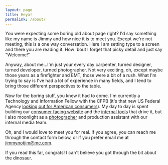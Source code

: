 ```yaml
---
layout: page
title: Heya!
permalink: /about/
---
```


You were expecting some boring old about page right? I'd say something like my name is Jimmy and how nice it is to meet you. Except we're not meeting, this is a one way conversation. Here I am setting type to a screen and there you are reading it. How 'bout I forget that picky detail and just say "Welcome!"

Anyway, about me...I'm just your every day carpenter, turned designer, turned developer, turned photographer. Not very exciting, oh, except maybe those years as a firefighter and EMT, those were a bit of a rush. What I'm trying to say is I've had a lot of experience in many fields, and I tend to bring those different perspectives to the table.

Now for the boring stuff, you knew it had to come. I'm currently a Technology and Information Fellow with the CFPB (it's that new US Federal Agency [looking out for American consumers](https://www.nytimes.com/2016/09/09/business/dealbook/wells-fargo-fined-for-years-of-harm-to-customers.html)). My day to day is spent building our [consumer facing website](https://www.consumerfinance.gov/) and the [internal tools](https://github.com/cfpb/capital-framework) that drive it, but I also moonlight as a [photographer](https://www.flickr.com/photos/cfpbphotos/albums/72157677092385986) and production assistant with our internal media team.

Oh, and I would love to meet you for real. If you agree, you can reach me through the contact form below, or if you prefer email me at [jimmynotjim@me.com](mailto:jimmynotjim@me.com).

If you read this far, congrats! I can't believe you got through the bit about the dinosaur.
